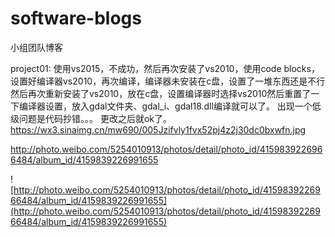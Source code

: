# software-blogs

小组团队博客


project01:
  使用vs2015，不成功，然后再次安装了vs2010，使用code blocks，设置好编译器vs2010，再次编译，编译器未安装在c盘，设置了一堆东西还是不行然后再次重新安装了vs2010，放在c盘，设置编译器时选择vs2010然后重置了一下编译器设置，放入gdal文件夹、gdal_i、gdal18.dll编译就可以了。
  出现一个低级问题是代码抄错。。。
  更改之后就ok了。
  https://wx3.sinaimg.cn/mw690/005Jzifvly1fvx52pj4z2j30dc0bxwfn.jpg
  

http://photo.weibo.com/5254010913/photos/detail/photo_id/4159839226966484/album_id/4159839226991655

![http://photo.weibo.com/5254010913/photos/detail/photo_id/4159839226966484/album_id/4159839226991655](http://photo.weibo.com/5254010913/photos/detail/photo_id/4159839226966484/album_id/4159839226991655)




